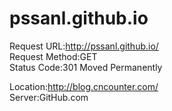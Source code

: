 # pssanl.github.io
Request URL:http://pssanl.github.io/  
Request Method:GET  
Status Code:301 Moved Permanently  
  
Location:http://blog.cncounter.com/  
Server:GitHub.com 
